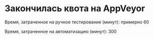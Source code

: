 <h1>Закончилась квота на AppVeyor</h1>

Время, затраченное на ручное тестирование (минут): примерно 60

Время, затраченное на автоматизацию (минут): 300